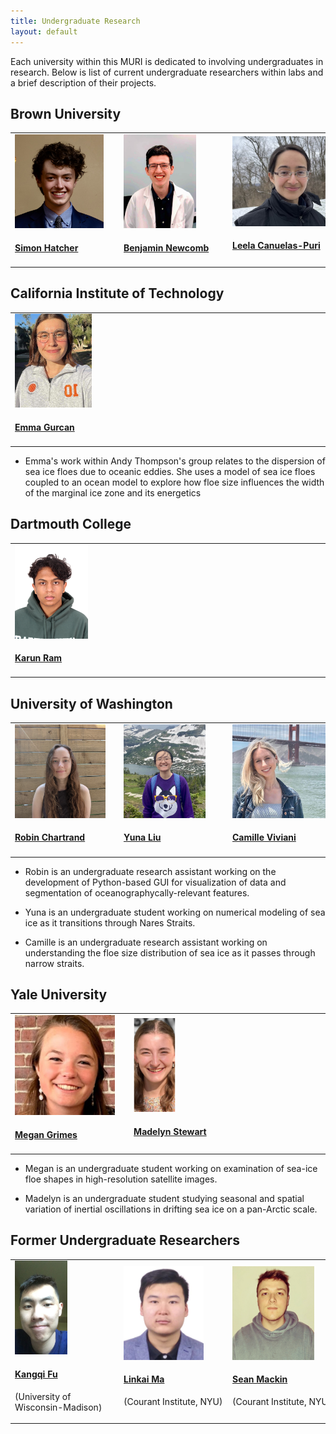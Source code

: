 ```yaml
---
title: Undergraduate Research
layout: default
---
```


Each university within this MURI is dedicated to involving undergraduates in research. Below is list of current undergraduate researchers within labs and a brief description of their projects. 

## Brown University
<table class="fixed">
  <col width="200"/>
  <col width="200"/>
  <col width="200"/>
  <tr>
    <td> <!-- Simon Hatcher -->
        <div class="card" style="width: 10rem;">
          <a href="" title="" class="card-image hover-overlay" target="_blank">
          <img src="images/team/Simon.JPG" alt="" class="img-responsive" height="150">
          </a>  
          <div class="card-text">
            <h4><a href="" target="_blank">Simon Hatcher</a></h4>
          </div>
        </div>
    </td>
    <td> <!-- Benjamin Newcomb -->
        <div class="card" style="width: 10rem;">
          <a href="" title="" class="card-image hover-overlay" target="_blank">
          <img src="images/team/Benjamin.png" alt="" class="img-responsive" height="150">
          </a>  
          <div class="card-text">
            <h4><a href="" target="_blank">Benjamin Newcomb</a></h4>
          </div>
        </div>
    </td>
    <td> <!-- Leela Canuelas-Puri -->
        <div class="card" style="width: 10rem;">
          <a href="" title="" class="card-image hover-overlay" target="_blank">
          <img src="images/team/Leela_Canuelas_Puri.jpeg" alt="" class="img-responsive">
          </a>  
          <div class="card-text">
            <h4><a href="" target="_blank">Leela Canuelas-Puri</a></h4>
          </div>
        </div>
    </td>
  </tr>
</table>

## California Institute of Technology
<table class="fixed">
  <col width="200"/>
  <col width="200"/>
  <col width="200"/>
  <tr>
    <td> <!-- Emma Gurcan -->
        <div class="card" style="width: 10rem;">
        <a href="" title="" class="card-image hover-overlay" target="_blank">
        <img src="images/team/gurcan.jpg" alt="" class="img-responsive" height="150">
        </a>  
        <div class="card-text">
            <h4><a href="" target="_blank">Emma Gurcan</a></h4>
        </div>
        </div>
    </td>
  </tr>
</table>

- Emma's work within Andy Thompson's group relates to the dispersion of sea ice floes due to oceanic eddies. She uses a model of sea ice floes coupled to an ocean model to explore how floe size influences the width of the marginal ice zone and its energetics
    

<!-- ## Courant Institute NYU
<table class="fixed">
  <col width="200"/>
  <col width="200"/>
  <col width="200"/>
  <tr>
  </tr>
</table> -->

## Dartmouth College
<table class="fixed">
  <col width="200"/>
  <col width="200"/>
  <col width="200"/>
  <tr>
    <td> <!-- Karun Ram -->
        <div class="card" style="width: 10rem;">
          <a href="" title="" class="card-image hover-overlay" target="_blank">
          <img src="images/team/picRam.jpg" alt="" class="img-responsive" height="150">
          </a>  
          <div class="card-text">
            <h4><a href="" target="_blank">Karun Ram</a></h4>
          </div>
        </div>
    </td>
  </tr>
</table>

## University of Washington
<table class="fixed">
  <col width="200"/>
  <col width="200"/>
  <col width="200"/>
  <tr>
    <td> <!-- Robin Chartrand -->
        <div class="card" style="width: 10rem;">
          <a href="https://deep.ocean.washington.edu/" title="" class="card-image hover-overlay" target="_blank">
          <img src="images/team/Robin.jpeg" alt="" class="img-responsive" height="150">
          </a>  
          <div class="card-text">
            <h4><a href="https://deep.ocean.washington.edu/" target="_blank">Robin Chartrand</a></h4>
          </div>
        </div>
    </td>
    <td> <!-- Yuna Liu -->
        <div class="card" style="width: 10rem;">
          <a href="https://deep.ocean.washington.edu/" title="" class="card-image hover-overlay" target="_blank">
          <img src="images/team/yuna.jpeg" alt="" class="img-responsive" height="150">
          </a>  
          <div class="card-text">
            <h4><a href="https://deep.ocean.washington.edu/" target="_blank">Yuna Liu</a></h4>
          </div>
        </div>
    </td>
    <td> <!-- Camille Viviani -->
        <div class="card" style="width: 10rem;">
          <a href="https://deep.ocean.washington.edu/" title="" class="card-image hover-overlay" target="_blank">
          <img src="images/team/camille.jpeg" alt="" class="img-responsive" height="150">
          </a>  
          <div class="card-text">
            <h4><a href="https://deep.ocean.washington.edu/" target="_blank">Camille Viviani</a></h4>
          </div>
        </div>
    </td>
  </tr>
</table>

- Robin is an undergraduate research assistant working on the development of Python-based GUI for visualization of data and segmentation of oceanographycally-relevant features.

- Yuna is an undergraduate student working on numerical modeling of sea ice as it transitions through Nares Straits.

- Camille is an undergraduate research assistant working on understanding the floe size distribution of sea ice as it passes through narrow straits.

<!-- ## University of Wisconsin - Madison
<table class="fixed">
  <col width="200"/>
  <col width="200"/>
  <col width="200"/>
  <tr>
  </tr>
</table> -->

## Yale University
<table class="fixed">
  <col width="200"/>
  <col width="200"/>
  <col width="200"/>
  <tr>
    <td> <!-- Megan Grimes -->
        <div class="card" style="width: 10rem;">
          <a href="https://people.earth.yale.edu/profile/mary-louise-timmermans/about" title="" class="card-image hover-overlay" target="_blank">
          <img src="images/team/Megan_Grimes.jpg" alt="" class="img-responsive" heigth="150">
          </a>  
          <div class="card-text">
            <h4><a href="https://people.earth.yale.edu/profile/mary-louise-timmermans/about" target="_blank">Megan Grimes</a></h4>
          </div>
        </div> 
    </td>
    <td> <!-- Madelyn Stewart -->
        <div class="card" style="width: 10rem;">
          <a href="https://people.earth.yale.edu/profile/mary-louise-timmermans/about" title="" class="card-image hover-overlay" target="_blank">
          <img src="images/team/Madelyn_Stewart.png" alt="" class="img-responsive" height="150">
          </a>  
          <div class="card-text">
            <h4><a href="https://people.earth.yale.edu/profile/mary-louise-timmermans/about" target="_blank">Madelyn Stewart</a></h4>
          </div>
        </div>
    </td>
  </tr>
</table>

- Megan is an undergraduate student working on examination of sea-ice floe shapes in high-resolution satellite images.

- Madelyn is an undergraduate student studying seasonal and spatial variation of inertial oscillations in drifting sea ice on a pan-Arctic scale.

## Former Undergraduate Researchers
<table class="fixed">
  <col width="200"/>
  <col width="200"/>
  <col width="200"/>
  <tr>
    <td> <!-- Kangqi Fu -->
        <div class="card" style="width: 10rem;">
          <a href="" title="" class="card-image hover-overlay" target="_blank">
          <img src="images/team/Kangqi.png" alt="" class="img-responsive" height="150">
          </a>  
          <div class="card-text">
            <h4><a href="" target="_blank">Kangqi Fu</a></h4>
            <div class="card-desription">
              <p>(University of Wisconsin-Madison)</p>
            </div>
          </div>
        </div>
    </td>
    <td> <!-- Linkai Ma -->
        <div class="card" style="width: 10rem;">
          <a href="" title="" class="card-image hover-overlay" target="_blank">
          <img src="images/team/picMa.png" alt="" class="img-responsive" height="150">
          </a>  
          <div class="card-text">
            <h4><a href="" target="_blank">Linkai Ma</a></h4>
            <div class="card-desription">
              <p>(Courant Institute, NYU)</p>
            </div>
          </div>
        </div>
    </td>
    <td> <!-- Sean Mackin -->
        <div class="card" style="width: 10rem;">
          <a href="" title="" class="card-image hover-overlay" target="_blank">
          <img src="images/team/picMackin.png" alt="" class="img-responsive" height="150">
          </a>  
          <div class="card-text">
            <h4><a href="" target="_blank">Sean Mackin</a></h4>
            <div class="card-desription">
              <p>(Courant Institute, NYU)</p>
            </div>
          </div>
        </div>
    </td>
    <td> <!-- Amy Rhee -->
        <div class="card" style="width: 10rem;">
          <a href="" title="" class="card-image hover-overlay" target="_blank">
          <img src="images/team/picRhee2.png" alt="" class="img-responsive" height="150">
          </a>  
          <div class="card-text">
            <h4><a href="" target="_blank">Amy Rhee</a></h4>
            <div class="card-desription">
              <p>(Courant Institute, NYU)</p>
            </div>
          </div>
        </div>
    </td>
  </tr>
</table>
